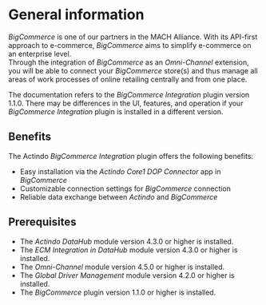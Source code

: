 # General information

*BigCommerce* is one of our partners in the MACH Alliance. With its API-first approach to e-commerce, *BigCommerce* aims to simplify e-commerce on an enterprise level.   
Through the integration of *BigCommerce* as an *Omni-Channel* extension, you will be able to connect your *BigCommerce* store(s) and thus manage all areas of work processes of online retailing centrally and from one place.

The documentation refers to the *BigCommerce Integration* plugin version 1.1.0. There may be differences in the UI, features, and operation if your *BigCommerce Integration* plugin is installed in a different version.


## Benefits

The Actindo *BigCommerce Integration* plugin offers the following benefits:
- Easy installation via the *Actindo Core1 DOP Connector* app in *BigCommerce*
- Customizable connection settings for *BigCommerce* connection
- Reliable data exchange between *Actindo* and *BigCommerce*


## Prerequisites

- The *Actindo DataHub* module version 4.3.0 or higher is installed.
- The *ECM Integration in DataHub* module version 4.3.0 or higher is installed.
- The *Omni-Channel* module version 4.5.0 or higher is installed.
- The *Global Driver Management* module version 4.2.0 or higher is installed.
- The *BigCommerce* plugin version 1.1.0 or higher is installed.